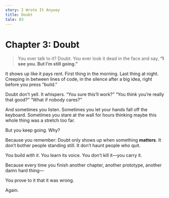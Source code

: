 ```yaml
---
story: I Wrote It Anyway
title: Doubt
tale: 03
---
```


# Chapter 3: Doubt

> You ever talk to it?
> Doubt.
> You ever look it dead in the face and say,
> **“I see you. But I’m still going.”**

It shows up like it pays rent.
First thing in the morning.
Last thing at night.
Creeping in between lines of code,
in the silence after a big idea,
right before you press “build.”

Doubt don’t yell. It whispers.
“You sure this’ll work?”
“You think you’re really that good?”
“What if nobody cares?”

And sometimes you listen.
Sometimes you let your hands fall off the keyboard.
Sometimes you stare at the wall for hours
thinking maybe this whole thing was a stretch too far.

But you keep going.
Why?

Because you remember:
Doubt only shows up when something **matters**.
It don’t bother people standing still.
It don’t haunt people who quit.

You build *with it*.
You learn its voice.
You don’t kill it—you carry it.

Because every time you finish another chapter,
another prototype,
another damn hard thing—

You prove to it that it was wrong.

Again.
